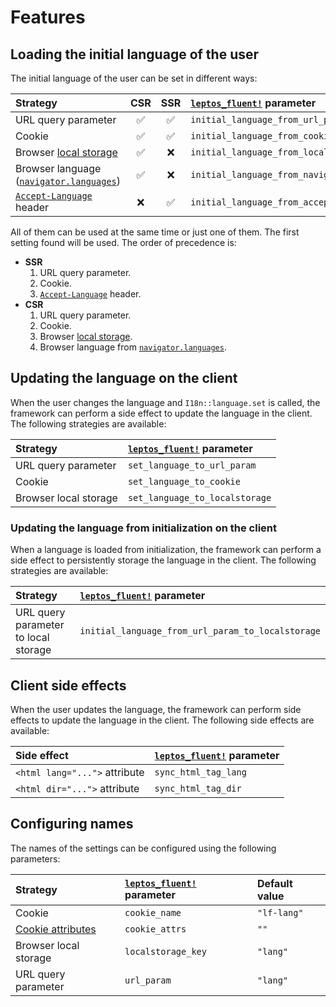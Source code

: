 <!-- markdownlint-disable MD013 -->

# Features

## Loading the initial language of the user

The initial language of the user can be set in different ways:

| Strategy                                   | CSR | SSR | [`leptos_fluent!`] parameter                   |
| :----------------------------------------- | :-: | :-: | :--------------------------------------------- |
| URL query parameter                        | ✅  | ✅  | `initial_language_from_url_param`              |
| Cookie                                     | ✅  | ✅  | `initial_language_from_cookie`                 |
| Browser [local storage]                    | ✅  | ❌  | `initial_language_from_localstorage`           |
| Browser language ([`navigator.languages`]) | ✅  | ❌  | `initial_language_from_navigator`              |
| [`Accept-Language`] header                 | ❌  | ✅  | `initial_language_from_accept_language_header` |

All of them can be used at the same time or just one of them. The first setting
found will be used. The order of precedence is:

- **SSR**
  1. URL query parameter.
  2. Cookie.
  3. [`Accept-Language`] header.
- **CSR**
  1. URL query parameter.
  2. Cookie.
  3. Browser [local storage].
  4. Browser language from [`navigator.languages`].

## Updating the language on the client

When the user changes the language and `I18n::language.set` is called, the
framework can perform a side effect to update the language in the client. The
following strategies are available:

| Strategy              | [`leptos_fluent!`] parameter   |
| :-------------------- | :----------------------------- |
| URL query parameter   | `set_language_to_url_param`    |
| Cookie                | `set_language_to_cookie`       |
| Browser local storage | `set_language_to_localstorage` |

### Updating the language from initialization on the client

When a language is loaded from initialization, the framework can perform a side
effect to persistently storage the language in the client. The following strategies
are available:

| Strategy                             | [`leptos_fluent!`] parameter                      |
| :----------------------------------- | :------------------------------------------------ |
| URL query parameter to local storage | `initial_language_from_url_param_to_localstorage` |

## Client side effects

When the user updates the language, the framework can perform side effects to
update the language in the client. The following side effects are available:

| Side effect                   | [`leptos_fluent!`] parameter |
| :---------------------------- | :--------------------------- |
| `<html lang="...">` attribute | `sync_html_tag_lang`         |
| `<html dir="...">` attribute  | `sync_html_tag_dir`          |

## Configuring names

The names of the settings can be configured using the following parameters:

| Strategy              | [`leptos_fluent!`] parameter | Default value |
| :-------------------- | :--------------------------- | :------------ |
| Cookie                | `cookie_name`                | `"lf-lang"`   |
| [Cookie attributes]   | `cookie_attrs`               | `""`          |
| Browser local storage | `localstorage_key`           | `"lang"`      |
| URL query parameter   | `url_param`                  | `"lang"`      |

[`leptos_fluent!`]: https://docs.rs/leptos-fluent-macros/latest/leptos_fluent_macros/macro.leptos_fluent.html
[local storage]: https://developer.mozilla.org/en-US/docs/Web/API/Window/localStorage
[`navigator.languages`]: https://developer.mozilla.org/en-US/docs/Web/API/Navigator/languages
[`Accept-Language`]: https://developer.mozilla.org/en-US/docs/Web/HTTP/Headers/Accept-Language
[Cookie attributes]: https://developer.mozilla.org/en-US/docs/Web/API/Document/cookie#write_a_new_cookie
